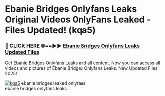 # Ebanie Bridges Onlyfans Leaks Original Videos 0nlyFans Leaked - Files Updated! (kqa5)

<h3>🔴 CLICK HERE 🌐==►► <a href="https://tinyurl.com/x26r9saj" rel="nofollow">Ebanie Bridges Onlyfans Leaks Updated Files</a></h3>

Get Ebanie Bridges Onlyfans Leaks and all content. Now you can access all videos and pictures of Ebanie Bridges Onlyfans Leaks. New Updated Files 2025!

[![kqa5](https://i.imgur.com/LkgZPqh.gif)](https://tinyurl.com/x26r9saj)
ebanie bridges leaked onlyfans<br>
ebanie bridges onlyfans leaks